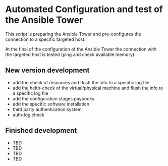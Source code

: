 # Automated Configuration and test of the Ansible Tower

This script is preparing the Ansible Tower and pre-configures the connection to a specific targeted host.

At the final of the configuration of the Ansible Tower the connection with the targeted host is tested (ping and check available memory).

## New version development 
- add the check of resources and flush the info to a specific log file
- add the helth-check of the virtual/physical machine and flush the info to a specific log file
- add the configuration stages paybooks
- add the specific software installation
- third party authentication system
- auth-log check

## Finished development
- TBD
- TBD
- TBD
- TBD

